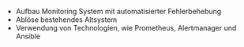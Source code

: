 - Aufbau Monitoring System mit automatisierter Fehlerbehebung
- Ablöse bestehendes Altsystem
- Verwendung von Technologien, wie Prometheus, Alertmanager und Ansible